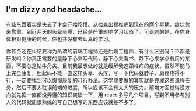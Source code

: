 ## I'm dizzy and headache...

有些东西着实是失去了才会开始珍惜。从检查出颈椎病到现在的两个星期，症状愈来愈重，到近两天的头晕头痛，已经是严重影响学习状态了。可讽刺的是，在你身体相对健康的时候，你也并没有去认真的学习。

你甚至还在纠结要称为所谓的前端工程师还是后端工程师，有什么区别吗？不都是研发吗？你真正需要的是静下心来写代码，静下心来看书，静下心来学点有用的东西，不要总是钻牛角尖。目前我最想做的就是缓解我这颈椎病的症状，虽然不能马上完全康复，但起码不能一直这样头晕、头疼，写一下代码就脖子、肩疼疼得不行，一定要找到可以慢慢康复的可行办法。这学期要做的其实就是完成这些课程任务，然后不要太耽误前端的进度，所以应该不会有太大的压力。前端方面觉得没方向就先把一直都没弄懂的知识突破一下，用 react 多写几个项目，写到不用参考别人的代码就能很熟练的写自己想写的东西应该就差不多了。

